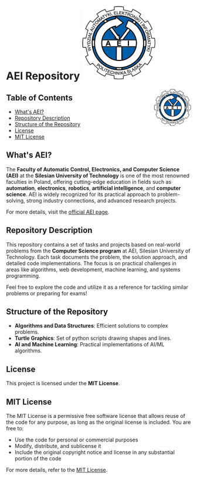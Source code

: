 # AEI Repository ![AEI Logo](static/aei-logo.png)

<img src="static/aei-logo.png" alt="AEI Logo" align="right" width="100"/>

## Table of Contents
- [What's AEI?](#whats-aei)
- [Repository Description](#repository-description)
- [Structure of the Repository](#structure-of-the-repository)
- [License](#license)
- [MIT License](#mit-license)

## What's AEI?
The **Faculty of Automatic Control, Electronics, and Computer Science (AEI)** at the **Silesian University of Technology** is one of the most renowned faculties in Poland, offering cutting-edge education in fields such as **automation**, **electronics**, **robotics**, **artificial intelligence**, and **computer science**. AEI is widely recognized for its practical approach to problem-solving, strong industry connections, and advanced research projects.

For more details, visit the [official AEI page](https://www.polsl.pl/).

## Repository Description
This repository contains a set of tasks and projects based on real-world problems from the **Computer Science program** at AEI, Silesian University of Technology. Each task documents the problem, the solution approach, and detailed code implementations. The focus is on practical challenges in areas like algorithms, web development, machine learning, and systems programming.

Feel free to explore the code and utilize it as a reference for tackling similar problems or preparing for exams!

## Structure of the Repository
- **Algorithms and Data Structures**: Efficient solutions to complex problems.
- **Turtle Graphics**: Set of python scripts drawing shapes and lines.
- **AI and Machine Learning**: Practical implementations of AI/ML algorithms.

## License
This project is licensed under the **MIT License**. 

## MIT License
The MIT License is a permissive free software license that allows reuse of the code for any purpose, as long as the original license is included. You are free to:
- Use the code for personal or commercial purposes
- Modify, distribute, and sublicense it
- Include the original copyright notice and license in any substantial portion of the code

For more details, refer to the [MIT License](https://opensource.org/licenses/MIT).
